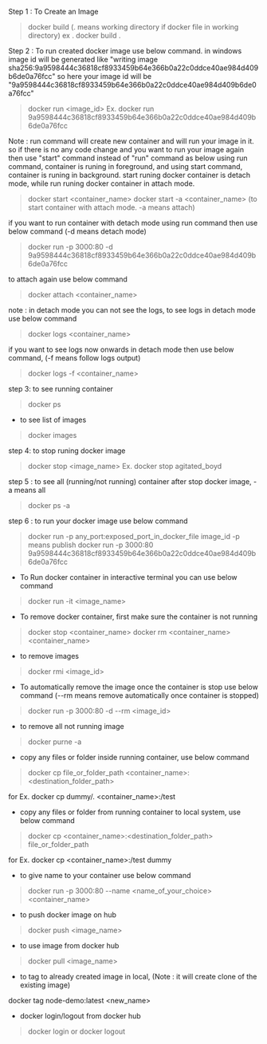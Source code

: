 Step 1 : To Create an Image
> docker build <docker path> (. means working directory if docker file in working directory)
ex . docker build . 

Step 2 : To run created docker image use below command. in windows image id will be generated like 
"writing image sha256:9a9598444c36818cf8933459b64e366b0a22c0ddce40ae984d409b6de0a76fcc" 
so here your image id will be "9a9598444c36818cf8933459b64e366b0a22c0ddce40ae984d409b6de0a76fcc"

> docker run <image_id> 
Ex. docker run 9a9598444c36818cf8933459b64e366b0a22c0ddce40ae984d409b6de0a76fcc

Note : run command will create new container and will run your image in it. 
so if there is no any code change and you want to run your image again then use "start" command instead of "run" command as below
using run command, container is runing in foreground, and using start command, container is runing in background.
start runing docker container is detach mode, while run runing docker container in attach mode.

> docker start <container_name>
> docker start -a <container_name> (to start container with attach mode. -a means attach)

if you want to run container with detach mode using run command then use below command (-d means detach mode)
> docker run -p 3000:80 -d 9a9598444c36818cf8933459b64e366b0a22c0ddce40ae984d409b6de0a76fcc

to attach again use below command
> docker attach <container_name>

note : in detach mode you can not see the logs, to see logs in detach mode use below command
> docker logs <container_name>

if you want to see logs now onwards in detach mode then use below command, (-f means follow logs output)
> docker logs -f <container_name> 

step 3: to see running container 
> docker ps 
- to see list of images
> docker images

step 4: to stop runing docker image
> docker stop <image_name>
Ex. docker stop agitated_boyd

step 5 : to see all (running/not running) container after stop docker image, -a means all
> docker ps -a

step 6 : to run your docker image use below command
> docker run -p any_port:exposed_port_in_docker_file image_id
    -p means publish
> docker run -p 3000:80 9a9598444c36818cf8933459b64e366b0a22c0ddce40ae984d409b6de0a76fcc 


- To Run docker container in interactive terminal you can use below command
> docker run -it <image_name>

- To remove docker container, 
first make sure the container is not running
> docker stop <container_name>
> docker rm <container_name> <container_name>

- to remove images
> docker rmi <image_id>

- To automatically remove the image once the container is stop use below command (--rm means remove automatically once container is stopped)
> docker run -p 3000:80 -d --rm <image_id>

- to remove all not running image
> docker purne -a


- copy any files or folder inside running container, use below command

> docker cp file_or_folder_path <container_name>:<destination_folder_path>

for Ex. docker cp dummy/. <container_name>:/test

- copy any files or folder from running container to local system, use below command

> docker cp <container_name>:<destination_folder_path> file_or_folder_path 

for Ex. docker cp <container_name>:/test dummy

- to give name to your container use below command

> docker run -p 3000:80 --name <name_of_your_choice> <container_name>

- to push docker image on hub

> docker push <image_name>

- to use image from docker hub

> docker pull <image_name>

- to tag to already created image in local, (Note : it will create clone of the existing image)

docker tag node-demo:latest <new_name>

- docker login/logout from docker hub
> docker login or docker logout
